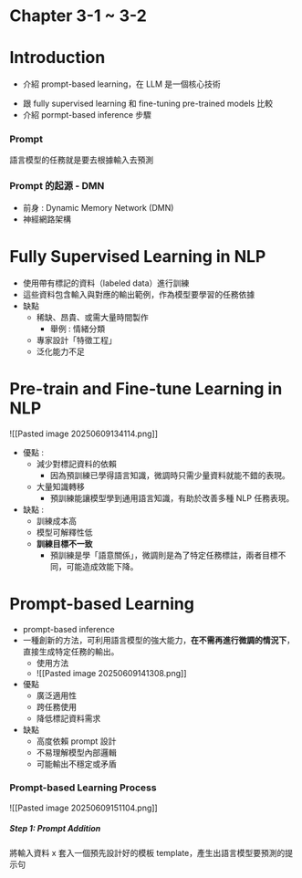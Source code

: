 # Chapter 3-1 ~ 3-2

# Introduction
- 介紹 prompt-based learning，在 LLM 是一個核心技術
+ 跟 fully supervised learning 和 fine-tuning pre-trained models 比較
+ 介紹 pormpt-based inference 步驟

### Prompt
語言模型的任務就是要去根據輸入去預測
### Prompt 的起源 - DMN
+ 前身 : Dynamic Memory Network (DMN)
+ 神經網路架構

# Fully Supervised Learning in NLP
+ 使用帶有標記的資料（labeled data）進行訓練
+ 這些資料包含輸入與對應的輸出範例，作為模型要學習的任務依據
+ 缺點
	+ 稀缺、昂貴、或需大量時間製作
		+ 舉例 : 情緒分類
	+ 專家設計「特徵工程」
	+ 泛化能力不足
# Pre-train and Fine-tune Learning in NLP
![[Pasted image 20250609134114.png]]
+ 優點 : 
	+ 減少對標記資料的依賴
		+ 因為預訓練已學得語言知識，微調時只需少量資料就能不錯的表現。
	+ 大量知識轉移
		+ 預訓練能讓模型學到通用語言知識，有助於改善多種 NLP 任務表現。
+ 缺點 : 
	+ 訓練成本高
	+ 模型可解釋性低
	+ **訓練目標不一致**  
		+ 預訓練是學「語意關係」，微調則是為了特定任務標註，兩者目標不同，可能造成效能下降。

# Prompt-based Learning
+ prompt-based inference
+ 一種創新的方法，可利用語言模型的強大能力，**在不需再進行微調的情況下**，直接生成特定任務的輸出。
	+ 使用方法
	+ ![[Pasted image 20250609141308.png]]
+ 優點
	+ 廣泛適用性
	+ 跨任務使用
	+ 降低標記資料需求
+ 缺點
	+ 高度依賴 prompt 設計
	+ 不易理解模型內部邏輯
	+ 可能輸出不穩定或矛盾

### Prompt-based Learning Process
![[Pasted image 20250609151104.png]]
##### Step 1: Prompt Addition
將輸入資料 x 套入一個預先設計好的模板 template，產生出語言模型要預測的提示句